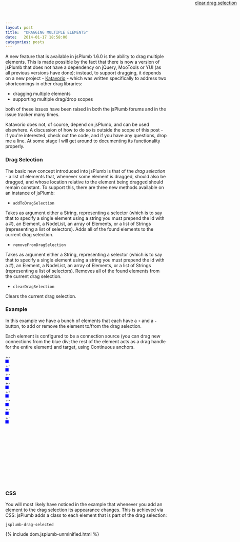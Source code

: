 ```yaml
---
layout: post
title:  "DRAGGING MULTIPLE ELEMENTS"
date:   2014-01-17 18:58:00
categories: posts
---
```


<style type="text/css">
	.jsplumb-drag-selected {
		border: 1px solid orange;
		background-color: gold;
	}
	
	#demo {
		height:400px;
	}
</style>

A new feature that is available in jsPlumb 1.6.0 is the ability to drag multiple elements. This is made possible by the fact that there is now a version of jsPlumb that 
does not have a dependency on jQuery, MooTools or YUI (as all previous versions have done); instead, to support dragging, it depends on a new 
project - [Katavorio](https://github.com/jsplumb/katavorio) - which was written specifically to address two shortcomings in other drag libraries:

- dragging multiple elements
- supporting multiple drag/drop scopes

both of these issues have been raised in both the jsPlumb forums and in the issue tracker many times.

Katavorio does not, of course, depend on jsPlumb, and can be used elsewhere.  A discussion of how to do so is outside the scope of this post - if you're interested, check out 
the code, and if you have any questions, drop me a line. At some stage I will get around to documenting its functionality properly.

### Drag Selection

The basic new concept introduced into jsPlumb is that of the _drag selection_ - a list of elements that, whenever some element is dragged, should also be dragged, and whose 
location relative to the element being dragged should remain constant. To support this, there are three new methods available on an instance of jsPlumb:

- `addToDragSelection`

Takes as argument either a String, representing a selector (which is to say that to specify a single element using a string you must prepend the id with a #), an Element, a
NodeList, an array of Elements, or a list of Strings (representing a list of selectors).  Adds all of the found elements to the current drag selection.

- `removeFromDragSelection`

Takes as argument either a String, representing a selector (which is to say that to specify a single element using a string you must prepend the id with a #), an Element, a
NodeList, an array of Elements, or a list of Strings (representing a list of selectors).  Removes all of the found elements from the current drag selection.

- `clearDragSelection`

Clears the current drag selection.

### Example

In this example we have a bunch of elements that each have a `+` and a `-` button, to add or remove the element to/from the drag selection. 

Each element is configured to be a connection source (you can drag new connections from the blue div; the rest of the 
element acts as a drag handle for the entire element) and target, using Continuous anchors.

<div class="demo" id="demo">
	<div class="clearSelection" style="position:absolute;right:10px;top:0px"><a href="#">clear drag selection</a></div>
	<div id="w1" class="w" style="left:25px;top:35px"><a class="add">+</a><a class="remove">-</a><div class="foo" style="height:10px;width:10px;background-color:blue"></div></div>
	<div id="w2" class="w" style="left:185px;top:55px"><a class="add">+</a><a class="remove">-</a><div class="foo" style="height:10px;width:10px;background-color:blue"></div></div>
    <div id="w3" class="w" style="left:145px;top:175px"><a class="add">+</a><a class="remove">-</a><div class="foo" style="height:10px;width:10px;background-color:blue"></div></div>
    <div id="w4" class="w" style="left:425px;top:115px"><a class="add">+</a><a class="remove">-</a><div class="foo" style="height:10px;width:10px;background-color:blue"></div></div>
    <div id="w5" class="w" style="left:465px;top:345px"><a class="add">+</a><a class="remove">-</a><div class="foo" style="height:10px;width:10px;background-color:blue"></div></div>
    <div id="w6" class="w" style="left:305px;top:115px"><a class="add">+</a><a class="remove">-</a><div class="foo" style="height:10px;width:10px;background-color:blue"></div></div>
    <div id="w7" class="w" style="left:5px;top:235px"><a class="add">+</a><a class="remove">-</a><div class="foo" style="height:10px;width:10px;background-color:blue"></div></div>
    <div id="w8" class="w" style="left:325px;top:3px"><a class="add">+</a><a class="remove">-</a><div class="foo" style="height:10px;width:10px;background-color:blue"></div></div>
</div>

### CSS

You will most likely have noticed in the example that whenever you add an element to the drag selection its appearance changes.  This is achieved via CSS: jsPlumb
adds a class to each element that is part of the drag selection:

`jsplumb-drag-selected`


{% include dom.jsplumb-unminified.html %}
<script src="/assets/multiple-drag.js"></script>


